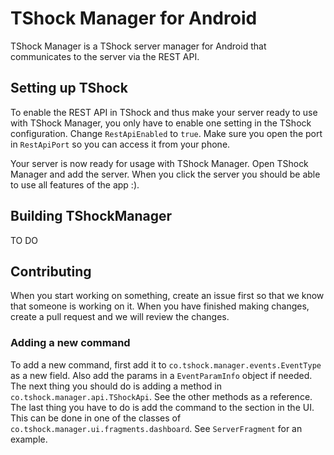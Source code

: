 TShock Manager for Android
=============

TShock Manager is a TShock server manager for Android that communicates to the server via the REST API.

## Setting up TShock ##

To enable the REST API in TShock and thus make your server ready to use with TShock Manager, you only have to enable one setting in the TShock configuration. Change `RestApiEnabled` to `true`. Make sure you open the port in `RestApiPort` so you can access it from your phone.

Your server is now ready for usage with TShock Manager. Open TShock Manager and add the server. When you click the server you should be able to use all features of the app :).

## Building TShockManager ##
TO DO

## Contributing ##
When you start working on something, create an issue first so that we know that someone is working on it. When you have finished making changes, create a pull request and we will review the changes.

### Adding a new command ###
To add a new command, first add it to `co.tshock.manager.events.EventType` as a new field. Also add the params in a `EventParamInfo` object if needed. The next thing you should do is adding a method in `co.tshock.manager.api.TShockApi`. See the other methods as a reference. The last thing you have to do is add the command to the section in the UI. This can be done in one of the classes of `co.tshock.manager.ui.fragments.dashboard`. See `ServerFragment` for an example.